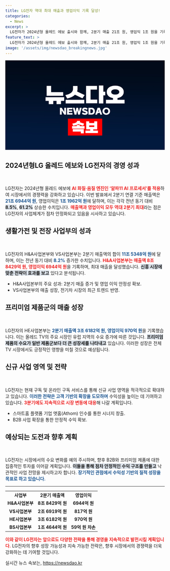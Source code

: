 ```yaml
---
title: LG전자 역대 최대 매출과 영업이익 기록 달성!
categories:
  - News
excerpt: >
  LG전자가 2024년형 올레드 에보 출시와 함께, 2분기 매출 21조 원, 영업익 1조 원을 기록하며 역대 최대 실적을 달성했습니다. 전장 및 생활가전 부문이 견인한 성장을 통해 미래 시장을 선도하겠다는 포부를 밝혔습니다.
feature_text: >
  LG전자가 2024년형 올레드 에보 출시와 함께, 2분기 매출 21조 원, 영업익 1조 원을 기록하며 역대 최대 실적을 달성했습니다. 전장 및 생활가전 부문이 견인한 성장을 통해 미래 시장을 선도하겠다는 포부를 밝혔습니다.
image: '/assets/img/newsdao_breakingnews.jpg'
---
```


<p><img src="/assets/img/newsdao_breakingnews.jpg" alt="koreaapp 속보" /></p>

<h2 data-ke-size="size26">2024년형LG 올레드 에보와 LG전자의 경영 성과</h2>

<p data-ke-size="size16">&nbsp;</p>

<p>LG전자는 2024년형 올레드 에보에 <b><span style="color: #ee2323;">AI 화질·음질 엔진인 ‘알파11 AI 프로세서’를 적용</span></b>하여 시장에서의 경쟁력을 강화하고 있습니다. 이번 발표에서 2분기 연결 기준 매출액은 <b><span style="color: #1a5490;">21조 6944억 원</span></b>, 영업이익은 <b><span style="color: #1a5490;">1조 1962억 원</span></b>에 달하며, 이는 각각 전년 동기 대비 <b><span style="background-color: #21538527;">8.5%</span></b>, <b><span style="background-color: #21538527;">61.2%</span></b> 상승한 수치입니다. <b><span style="color: #ee2323;">매출액과 영업이익 모두 역대 2분기 최대</span></b>라는 점은 LG전자의 사업체계가 점차 안정화되고 있음을 시사하고 있습니다.</p>

<h2 data-ke-size="size26">생활가전 및 전장 사업부의 성과</h2>

<p data-ke-size="size16">&nbsp;</p>

<p>LG전자의 H&amp;A사업본부와 VS사업본부는 2분기 매출액의 합이 <b><span style="color: #1a5490;">11조 5348억 원</span></b>에 달하며, 이는 전년 동기 대비 <b><span style="color: #1a5490;">8.2%</span></b> 증가한 수치입니다. <b><span style="color: #ee2323;">H&amp;A사업본부는 매출액 8조 8429억 원, 영업이익 6944억 원</span></b>을 기록하며, 최대 매출을 달성했습니다. <b><span style="background-color: #21538527;">신흥 시장에 맞춘 전략이 효과를 보고</span></b> 있다고 분석됩니다.</p>

<ul>
  <li>H&A사업본부의 주요 성과: 2분기 매출 증가 및 영업 이익 안정성 확보.</li>
  <li>VS사업본부의 매출 성장, 전기차 시장의 최근 트렌드 반영.</li>
</ul>

<h2 data-ke-size="size26">프리미엄 제품군의 매출 성장</h2>

<p data-ke-size="size16">&nbsp;</p>

<p>LG전자의 HE사업본부는 <b><span style="color: #1a5490;">2분기 매출액 3조 6182억 원, 영업이익 970억 원</span></b>을 기록했습니다. 이는 올레드 TV의 주요 시장인 유럽 지역의 수요 증가에 따른 것입니다. <b><span style="background-color: #21538527;">프리미엄 제품의 수요가 일반 제품군보다 더 큰 성장세를 나타내고</span></b> 있습니다. 이러한 성장은 전체 TV 시장에서도 긍정적인 영향을 미칠 것으로 예상됩니다.</p>

<h2 data-ke-size="size26">신규 사업 영역 및 전략</h2>

<p data-ke-size="size16">&nbsp;</p>

<p>LG전자는 현재 구독 및 온라인 구독 서비스를 통해 신규 사업 영역을 적극적으로 확대하고 있습니다. <b><span style="color: #1a5490;">이러한 전략은 고객 기반의 확장을 도모하며</span></b> 수익성을 높이는 데 기여하고 있습니다. <b><span style="color: #ee2323;">3분기에도 지속적으로 시장 변동에 대응</span></b>해 나갈 계획입니다.</p>

<ul>
  <li>스마트홈 플랫폼 기업 앳홈(Athom) 인수를 통한 시너지 창출.</li>
  <li>B2B 사업 확장을 통한 안정적 수익 확보.</li>
</ul>

<h2 data-ke-size="size26">예상되는 도전과 향후 계획</h2>

<p data-ke-size="size16">&nbsp;</p>

<p>LG전자는 시장에서의 수요 변화를 예의 주시하며, 향후 B2B와 프리미엄 제품에 대한 집중적인 투자를 이어갈 계획입니다. <b><span style="background-color: #21538527;">이들을 통해 점차 안정적인 수익 구조를 만들고</span></b> 낙관적인 사업 전망을 제시하고자 합니다. <b><span style="color: #1a5490;">장기적인 관점에서 수익성 기반의 질적 성장을 목표로 하고 있습니다.</span></b></p>

<hr>

<table style="width: 100%;">
  <tr>
    <td style="text-align: center; height: 17px;"><b>사업부</b></td>
    <td style="text-align: center; height: 17px;"><b>2분기 매출액</b></td>
    <td style="text-align: center; height: 17px;"><b>영업이익</b></td>
  </tr>
  <tr>
    <td style="text-align: center; height: 17px;"><b>H&A사업본부</b></td>
    <td style="text-align: center; height: 17px;"><b>8조 8429억 원</b></td>
    <td style="text-align: center; height: 17px;"><b>6944억 원</b></td>
  </tr>
  <tr>
    <td style="text-align: center; height: 17px;"><b>VS사업본부</b></td>
    <td style="text-align: center; height: 17px;"><b>2조 6919억 원</b></td>
    <td style="text-align: center; height: 17px;"><b>817억 원</b></td>
  </tr>
  <tr>
    <td style="text-align: center; height: 17px;"><b>HE사업본부</b></td>
    <td style="text-align: center; height: 17px;"><b>3조 6182억 원</b></td>
    <td style="text-align: center; height: 17px;"><b>970억 원</b></td>
  </tr>
  <tr>
    <td style="text-align: center; height: 17px;"><b>BS사업본부</b></td>
    <td style="text-align: center; height: 17px;"><b>1조 4644억 원</b></td>
    <td style="text-align: center; height: 17px;"><b>59억 원 차손</b></td>
  </tr>
</table> 

<p><b><span style="color: #ee2323;">이와 같이 LG전자는 앞으로도 다양한 전략을 통해 경영을 지속적으로 발전시킬 계획입니다.</span></b> LG전자의 향후 성장 가능성과 지속 가능한 전략은, 향후 시장에서의 경쟁력을 더욱 강화하는 데 기여할 것입니다.</p>
실시간 뉴스 속보는, <a href="https://newsdao.kr" rel="dofollow">https://newsdao.kr</a>


